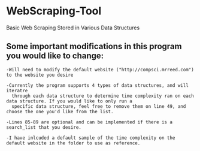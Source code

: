 # WebScraping-Tool
Basic Web Scraping Stored in Various Data Structures

## Some important modifications in this program you would like to change:
    -Will need to modify the default website ("http://compsci.mrreed.com") to the website you desire
    
    -Currently the program supports 4 types of data structures, and will iteratre 
      through each data structure to determine time complexity ran on each data structure. If you would like to only run a
      specific data structure, feel free to remove them on line 49, and choose the one you'd like from the list.
    
    -Lines 85-89 are optional and can be implemented if there is a search_list that you desire.
    
    -I have inlcuded a default sample of the time complexity on the default website in the folder to use as reference.
    
